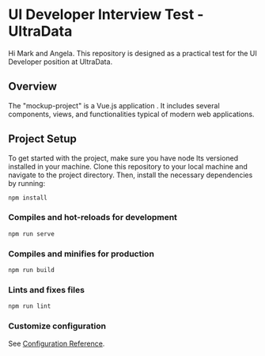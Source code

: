 # UI Developer Interview Test - UltraData

Hi Mark and Angela.
This repository is designed as a practical test for the UI Developer position at UltraData.

## Overview

The "mockup-project" is a Vue.js application . It includes several components, views, and functionalities typical of modern web applications.

## Project Setup

To get started with the project,
make sure you have node lts versioned installed in your machine.
Clone this repository to your local machine and navigate to the project directory.
Then, install the necessary dependencies by running:

```
npm install
```

### Compiles and hot-reloads for development

```
npm run serve
```

### Compiles and minifies for production

```
npm run build
```

### Lints and fixes files

```
npm run lint
```

### Customize configuration

See [Configuration Reference](https://cli.vuejs.org/config/).
